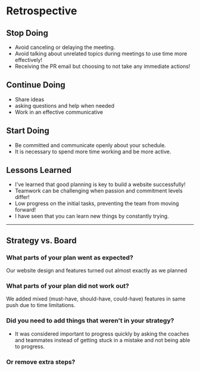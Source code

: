 # Retrospective

## Stop Doing

- Avoid canceling or delaying the meeting.
- Avoid talking about unrelated topics during meetings to use time more
  effectively!
- Receiving the PR email but choosing to not take any immediate actions!

## Continue Doing

- Share ideas
- asking questions and help when needed
- Work in an effective communicative

## Start Doing

- Be committed and communicate openly about your schedule.
- It is necessary to spend more time working and be more active.

## Lessons Learned

- I've learned that good planning is key to build a website successfully!
- Teamwork can be challenging when passion and commitment levels differ!
- Low progress on the initial tasks, preventing the team from moving forward!
- I have seen that you can learn new things by constantly trying.

---

## Strategy vs. Board

### What parts of your plan went as expected?

Our website design and features turned out almost exactly as we planned

### What parts of your plan did not work out?

We added mixed (must-have, should-have, could-have) features in same push due to
time limitations.

### Did you need to add things that weren't in your strategy?

- It was considered important to progress quickly by asking the coaches and
  teammates instead of getting stuck in a mistake and not being able to
  progress.

### Or remove extra steps?
